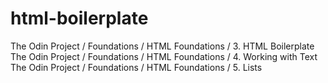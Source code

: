 # html-boilerplate

The Odin Project / Foundations / HTML Foundations / 3. HTML Boilerplate
The Odin Project / Foundations / HTML Foundations / 4. Working with Text
The Odin Project / Foundations / HTML Foundations / 5. Lists 